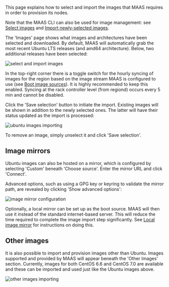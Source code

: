 <!--
Todo:
- There is a rumor of changing the rackd:region image sync frequency from 5 min to 15
-->
This page explains how to select and import the images that MAAS requires in order to provision its nodes.

Note that the MAAS CLI can also be used for image management: see [Select images](manage-cli-images.md#select-images) and [Import newly-selected images](manage-cli-images.md#import-newly-selected-images).

The 'Images' page shows what images and architectures have been selected and downloaded. By default, MAAS will automatically grab the most recent Ubuntu LTS releases (and amd64 architecture). Below, two additional releases have been selected:

![select and import images](../media/installconfig-images-import__2.4_select-and-import-images.png)

In the top-right corner there is a toggle switch for the hourly syncing of images for the region based on the image stream MAAS is configured to use (see [Boot image sources](installconfig-images.md#boot-image-sources)). It is highly recommended to keep this enabled. Syncing at the rack controller level (from regiond) occurs every 5 min and cannot be disabled.

Click the 'Save selection' button to initiate the import. Existing images will be shown in addition to the newly selected ones. The latter will have their status updated as the import is processed:

![ubuntu images importing](../media/installconfig-images-import__2.4_ubuntu-images-importing.png)

To remove an image, simply unselect it and click 'Save selection'.

## Image mirrors

Ubuntu images can also be hosted on a mirror, which is configured by selecting 'Custom' beneath 'Choose source'. Enter the mirror URL and click 'Connect'.

Advanced options, such as using a GPG key or keyring to validate the mirror path, are revealed by clicking 'Show advanced options':

![image mirror configuration](../media/installconfig-images-import__2.4_mirror.png)

Optionally, a local mirror can be set up as the boot source. MAAS will then use it instead of the standard internet-based server. This will reduce the time required to complete the image import step significantly. See [Local image mirror](installconfig-images-mirror.md) for instructions on doing this.

## Other images

It is also possible to import and provision images other than Ubuntu. Images supported and provided by MAAS will appear beneath the 'Other Images' section. Currently, images for both CentOS 6.6 and CentOS 7.0 are available and these can be imported and used just like the Ubuntu images above.

![other images importing](../media/installconfig-images-import__2.4_other-images-importing.png)

<!-- LINKS -->

